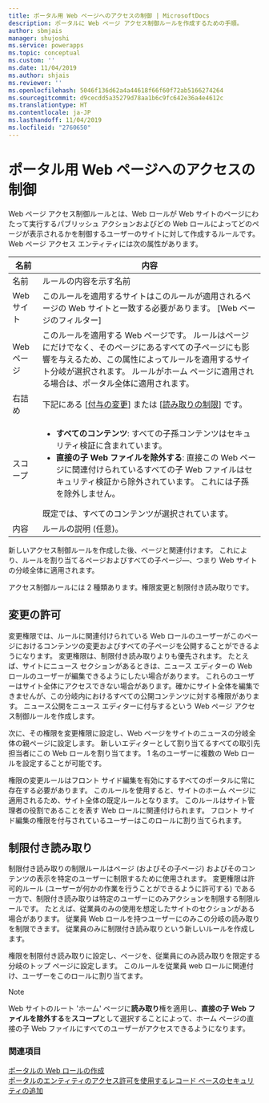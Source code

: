 ```yaml
---
title: ポータル用 Web ページへのアクセスの制御 | MicrosoftDocs
description: ポータルに Web ページ アクセス制御ルールを作成するための手順。
author: sbmjais
manager: shujoshi
ms.service: powerapps
ms.topic: conceptual
ms.custom: ''
ms.date: 11/04/2019
ms.author: shjais
ms.reviewer: ''
ms.openlocfilehash: 5046f136d62a4a44618f66f60f72ab5166274264
ms.sourcegitcommit: d9cecdd5a35279d78aa1b6c9fc642e36a4e4612c
ms.translationtype: HT
ms.contentlocale: ja-JP
ms.lasthandoff: 11/04/2019
ms.locfileid: "2760650"
---
```

# <a name="control-webpage-access-for-portals"></a>ポータル用 Web ページへのアクセスの制御

Web ページ アクセス制御ルールとは、Web ロールが Web サイトのページにわたって実行するパブリッシュ アクションおよびどの Web ロールによってどのページが表示されるかを制御するユーザーのサイトに対して作成するルールです。 Web ページ アクセス エンティティには次の属性があります。


|    名前     |                                                                                                                                                                  内容                                                                                                                                                                   |
|-------------|------------------------------------------------------------------------------------------------------------------------------------------------------------------------------------------------------------------------------------------------------------------------------------------------------------------------------------------------|
|    名前     |                                                                                                                                                        ルールの内容を示す名前                                                                                                                                                        |
|   Web サイト   |                                                                                                           このルールを適用するサイトはこのルールが適用されるページの Web サイトと一致する必要があります。 [Web ページのフィルター]                                                                                                           |
|  Web ページ   |                            このルールを適用する Web ページです。 ルールはページにだけでなく、そのページにあるすべての子ページにも影響を与えるため、この属性によってルールを適用するサイト分岐が選択されます。 ルールがホーム ページに適用される場合は、ポータル全体に適用されます。                            |
|    右詰め    |                                                                                                                                    下記にある [[付与の変更](#grant-change)] または [[読み取りの制限](#restrict-read)] です。                                                                                                                                     |
|    スコープ    | <ul><li><strong>すべてのコンテンツ</strong>: すべての子孫コンテンツはセキュリティ検証に含まれています。</li><li><strong>直接の子 Web ファイルを除外する</strong>: 直接この Web ページに関連付けられているすべての子 Web ファイルはセキュリティ検証から除外されています。 これには子孫を除外しません。</li></ul>既定では、すべてのコンテンツが選択されています。 |
| 内容 |                                                                                                                                                     ルールの説明 (任意)。                                                                                                                                                      |

新しいアクセス制御ルールを作成した後、ページと関連付けます。 これにより、ルールを割り当てるページおよびすべての子ページ&mdash;、つまり Web サイトの分岐全体に適用されます。

アクセス制御ルールには 2 種類あります。権限変更と制限付き読み取りです。

## <a name="grant-change"></a>変更の許可

変更権限では、ルールに関連付けられている Web ロールのユーザーがこのページにおけるコンテンツの変更およびすべての子ページを公開することができるようになります。 変更権限は、制限付き読み取りよりも優先されます。 たとえば、サイトにニュース セクションがあるときは、ニュース エディターの Web ロールのユーザーが編集できるようにしたい場合があります。 これらのユーザーはサイト全体にアクセスできない場合があります。確かにサイト全体を編集できませんが、この分岐内におけるすべての公開コンテンツに対する権限があります。 ニュース公開をニュース エディターに付与するという Web ページ アクセス制御ルールを作成します。

次に、その権限を変更権限に設定し、Web ページをサイトのニュースの分岐全体の親ページに設定します。 新しいエディターとして割り当てるすべての取引先担当者にこの Web ロールを割り当てます。 1 名のユーザーに複数の Web ロールを設定することが可能です。

権限の変更ルールはフロント サイド編集を有効にするすべてのポータルに常に存在する必要があります。 このルールを使用すると、サイトのホーム ページに適用されるため、サイト全体の既定ルールとなります。 このルールはサイト管理者の役割であることを表す Web ロールに関連付けられます。 フロント サイド編集の権限を付与されているユーザーはこのロールに割り当てられます。

## <a name="restrict-read"></a>制限付き読み取り
制限付き読み取りの制限ルールはページ (およびその子ページ) およびそのコンテンツの表示を特定のユーザーに制限するために使用されます。 変更権限は許可的ルール (ユーザーが何かの作業を行うことができるように許可する) である一方で、制限付き読み取りは特定のユーザーにのみアクションを制限する制限ルールです。 たとえば、従業員のみの使用を想定したサイトのセクションがある場合があります。 従業員 Web ロールを持つユーザーにのみこの分岐の読み取りを制限できます。 従業員のみに制限付き読み取りという新しいルールを作成します。

権限を制限付き読み取りに設定し、ページを、従業員にのみ読み取りを限定する分岐のトップ ページに設定します。 このルールを従業員 web ロールに関連付け、ユーザーをこのロールに割り当てます。

> [!Note]
> Web サイトのルート 'ホーム' ページに**読み取り**権を適用し、**直接の子 Web ファイルを除外する**を**スコープ**として選択することによって、ホーム ページの直接の子 Web ファイルにすべてのユーザーがアクセスできるようになります。

### <a name="see-also"></a>関連項目

[ポータルの Web ロールの作成](create-web-roles.md)  
[ポータルのエンティティのアクセス許可を使用するレコード ベースのセキュリティの追加](assign-entity-permissions.md)
